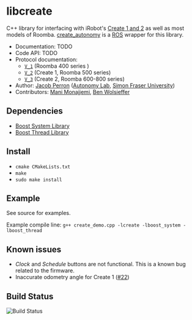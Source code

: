 # libcreate #

C++ library for interfacing with iRobot's [Create 1 and 2](http://www.irobot.com/About-iRobot/STEM/Create-2.aspx) as well as most models of Roomba. [create_autonomy](http://wiki.ros.org/create_autonomy) is a [ROS](http://www.ros.org/) wrapper for this library.

* Documentation: TODO
* Code API: TODO
* Protocol documentation:
  - [`V_1`](http://www.ecsl.cs.sunysb.edu/mint/Roomba_SCI_Spec_Manual.pdf) (Roomba 400 series )
  - [`V_2`](http://www.irobot.com/filelibrary/pdfs/hrd/create/Create%20Open%20Interface_v2.pdf) (Create 1, Roomba 500 series)
  - [`V_3`](https://cdn-shop.adafruit.com/datasheets/create_2_Open_Interface_Spec.pdf) (Create 2, Roomba 600-800 series)
* Author: [Jacob Perron](http://jacobperron.ca) ([Autonomy Lab](http://autonomylab.org), [Simon Fraser University](http://www.sfu.ca))
* Contributors: [Mani Monajjemi](http:mani.im), [Ben Wolsieffer](https://github.com/lopsided98)

## Dependencies ##

* [Boost System Library](http://www.boost.org/doc/libs/1_59_0/libs/system/doc/index.html)
* [Boost Thread Library](http://www.boost.org/doc/libs/1_59_0/doc/html/thread.html)

## Install ##

* `cmake CMakeLists.txt`
* `make`
* `sudo make install`

## Example ##

See source for examples.

Example compile line: `g++ create_demo.cpp -lcreate -lboost_system -lboost_thread`

## Known issues ##

* _Clock_ and _Schedule_ buttons are not functional. This is a known bug related to the firmware.
* Inaccurate odometry angle for Create 1 ([#22](https://github.com/AutonomyLab/libcreate/issues/22))

## Build Status ##

![Build Status](https://api.travis-ci.org/AutonomyLab/libcreate.svg?branch=master)
